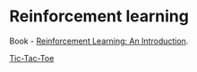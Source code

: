 # Reinforcement learning

Book - [Reinforcement Learning: An Introduction](http://incompleteideas.net/book/the-book-2nd.html).

[Tic-Tac-Toe](/src/main/scala/tictactoe/)